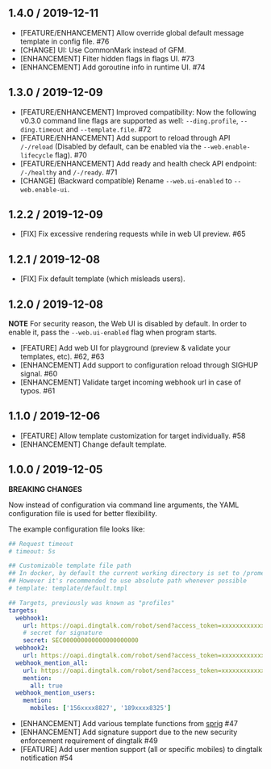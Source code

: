 ## 1.4.0 / 2019-12-11

- [FEATURE/ENHANCEMENT] Allow override global default message template in config file. #76
- [CHANGE] UI: Use CommonMark instead of GFM.
- [ENHANCEMENT] Filter hidden flags in flags UI. #73
- [ENHANCEMENT] Add goroutine info in runtime UI. #74

## 1.3.0 / 2019-12-09

- [FEATURE/ENHANCEMENT] Improved compatibility: Now the following v0.3.0 command line flags are supported as well: `--ding.profile`, `--ding.timeout` and `--template.file`. #72
- [FEATURE/ENHANCEMENT] Add support to reload through API `/-/reload` (Disabled by default, can be enabled via the `--web.enable-lifecycle` flag). #70
- [FEATURE/ENHANCEMENT] Add ready and health check API endpoint: `/-/healthy` and `/-/ready`. #71
- [CHANGE] (Backward compatible) Rename `--web.ui-enabled` to `--web.enable-ui`.

## 1.2.2 / 2019-12-09

- [FIX] Fix excessive rendering requests while in web UI preview. #65

## 1.2.1 / 2019-12-08

- [FIX] Fix default template (which misleads users).

## 1.2.0 / 2019-12-08

**NOTE** For security reason, the Web UI is disabled by default. In order to enable it, pass the `--web.ui-enabled` flag
when program starts.

- [FEATURE] Add web UI for playground (preview & validate your templates, etc). #62, #63
- [ENHANCEMENT] Add support to configuration reload through SIGHUP signal. #60
- [ENHANCEMENT] Validate target incoming webhook url in case of typos. #61

## 1.1.0 / 2019-12-06

- [FEATURE] Allow template customization for target individually. #58
- [ENHANCEMENT] Change default template.

## 1.0.0 / 2019-12-05

**BREAKING CHANGES**

Now instead of configuration via command line arguments, the YAML configuration file is used for better flexibility.

The example configuration file looks like:

```yaml
## Request timeout
# timeout: 5s

## Customizable template file path
## In docker, by default the current working directory is set to /prometheus-webhook-dingtalk
## However it's recommended to use absolute path whenever possible
# template: template/default.tmpl

## Targets, previously was known as "profiles"
targets:
  webhook1:
    url: https://oapi.dingtalk.com/robot/send?access_token=xxxxxxxxxxxx
    # secret for signature
    secret: SEC000000000000000000000
  webhook2:
    url: https://oapi.dingtalk.com/robot/send?access_token=xxxxxxxxxxxx
  webhook_mention_all:
    url: https://oapi.dingtalk.com/robot/send?access_token=xxxxxxxxxxxx
    mention:
      all: true
  webhook_mention_users:
    mention:
      mobiles: ['156xxxx8827', '189xxxx8325']
```

- [ENHANCEMENT] Add various template functions from [sprig](http://masterminds.github.io/sprig/) #47
- [ENHANCEMENT] Add signature support due to the new security enforcement requirement of dingtalk #49
- [FEATURE] Add user mention support (all or specific mobiles) to dingtalk notification #54
